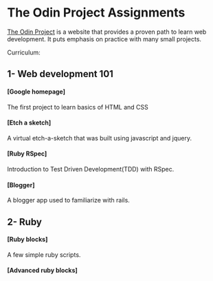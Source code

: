 # The Odin Project Assignments

[The Odin Project](http://www.theodinproject.com/home) is a website that provides a proven path to learn web development. It puts emphasis on practice with many small projects.


Curriculum:

## 1- Web development 101

#### [Google homepage]
The first project to learn basics of HTML and CSS

#### [Etch a sketch] 
A virtual etch-a-sketch that was built using javascript and jquery.

#### [Ruby RSpec]
Introduction to Test Driven Development(TDD) with RSpec.

#### [Blogger]
A blogger app used to familiarize with rails.

## 2- Ruby

#### [Ruby blocks]
A few simple ruby scripts.

#### [Advanced ruby blocks]
